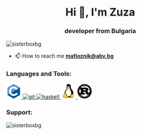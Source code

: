 <h1 align="center">Hi 👋, I'm Zuza</h1>
<h3 align="center">developer from Bulgaria</h3>

<p align="left"> <img src="https://komarev.com/ghpvc/?username=sisterboxbg&label=Profile%20views&color=0e75b6&style=flat" alt="sisterboxbg" /> </p>

- 📫 How to reach me **mafioznik@abv.bg**

<h3 align="left">Languages and Tools:</h3>
<p align="left"> <a href="https://www.cprogramming.com/" target="_blank" rel="noreferrer"> <img src="https://raw.githubusercontent.com/devicons/devicon/master/icons/c/c-original.svg" alt="c" width="40" height="40"/> </a> <a href="https://git-scm.com/" target="_blank" rel="noreferrer"> <img src="https://www.vectorlogo.zone/logos/git-scm/git-scm-icon.svg" alt="git" width="40" height="40"/> </a> <a href="https://www.haskell.org/" target="_blank" rel="noreferrer"> <img src="https://upload.wikimedia.org/wikipedia/commons/1/1c/Haskell-Logo.svg" alt="haskell" width="40" height="40"/> </a> <a href="https://www.linux.org/" target="_blank" rel="noreferrer"> <img src="https://raw.githubusercontent.com/devicons/devicon/master/icons/linux/linux-original.svg" alt="linux" width="40" height="40"/> </a> <a href="https://www.rust-lang.org" target="_blank" rel="noreferrer"> <img src="https://raw.githubusercontent.com/devicons/devicon/master/icons/rust/rust-plain.svg" alt="rust" width="40" height="40"/> </a> </p>

<h3 align="left">Support:</h3>
<p><a href="https://www.buymeacoffee.com/sisterboxbg"> <img align="left" src="https://cdn.buymeacoffee.com/buttons/v2/default-yellow.png" height="50" width="210" alt="sisterboxbg" /></a></p><br><br>
<!---
sisterboxbg/sisterboxbg is a ✨ special ✨ repository because its `README.md` (this file) appears on your GitHub profile.
You can click the Preview link to take a look at your changes.
--->
